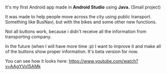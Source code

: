 It's my first Android app made in **Android Studio** using **Java.** (Small project)

It was made to help people move across the city using public transport. Something like BusNavi, but with the bikes and some other new functions.

Not all buttons work, because i didn't receive all the information from transporting company.

In the future (when I will have more time :p) I want to improve it and make all of the buttons show proper information. It's beta version for now.

You can see how it looks here:  https://www.youtube.com/watch?v=AAgYVo15AMk
